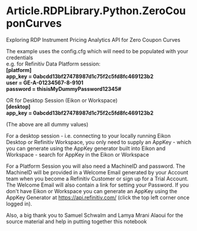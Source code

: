 # Article.RDPLibrary.Python.ZeroCouponCurves
Exploring RDP Instrument Pricing Analytics API for Zero Coupon Curves

The example uses the config.cfg which will need to be populated with your credentials   
e.g. for Refinitiv Data Platform session:  
**[platform]**  
**app_key = 0abcdd13bf27478987d1c75f2c5fd8fc469123b2**  
**user = GE-A-01234567-8-9101**  
**password = thisisMyDummyPassword12345#**  
   
OR for Desktop Session (Eikon or Workspace)   
**[desktop]**  
**app_key = 0abcdd13bf27478987d1c75f2c5fd8fc469123b2**  

(The above are all dummy values)  

For a desktop session - i.e. connecting to your locally running Eikon Desktop or Refinitiv Workspace, you only need to supply an AppKey - which you can generate using the AppKey generator built into Eikon and Workspace - search for AppKey in the Eikon or Workspace

For a Platform Session you will also need a MachineID and password.
The MachineID will be provided in a Welcome Email generated by your Account team when you become a Refinitiv Customer or sign up for a Trial Account. The Welcome Email will also contain a link for setting your Password.
If you don't have Eikon or Workspace you can generate an AppKey using the AppKey Generator at https://api.refinitiv.com/ (click the top left corner once logged in).

Also, a big thank you to Samuel Schwalm and Lamya Mrani Alaoui for the source material and help in putting together this notebook
